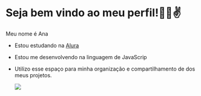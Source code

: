 # Seja bem vindo ao meu perfil!🌷💜✌

Meu nome é Ana
- Estou estudando na [Alura](https://www.alura.com.br)
- Estou me desenvolvendo na linguagem de JavaScrip
- Utilizo esse espaço para minha organização e compartilhamento de dos meus projetos.

  ![](https://media1.tenor.com/m/3kFkw2NqqQwAAAAC/cute-dog.gif)
  
